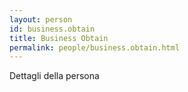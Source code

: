 ```yaml
---
layout: person
id: business.obtain
title: Business Obtain
permalink: people/business.obtain.html
---
```


Dettagli della persona